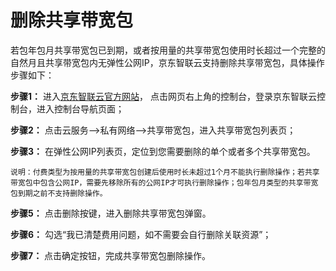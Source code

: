 # 删除共享带宽包

若包年包月共享带宽包已到期，或者按用量的共享带宽包使用时长超过一个完整的自然月且共享带宽包内无弹性公网IP，京东智联云支持删除共享带宽包，具体操作步骤如下：

**步骤1：** 进入[京东智联云官方网站](https://www.jdcloud.com/)， 点击网页右上角的控制台，登录京东智联云控制台，进入控制台导航页面；

**步骤2：** 点击云服务-->私有网络-->共享带宽包，进入共享带宽包列表页；

**步骤3：** 在弹性公网IP列表页，定位到您需要删除的单个或者多个共享带宽包。
```
说明：付费类型为按用量的共享带宽包创建后使用时长未超过1个月不能执行删除操作；若共享带宽包中包含公网IP，需要先移除所有的公网IP才可执行删除操作；包年包月类型的共享带宽包到期之前不支持删除操作。
```
**步骤5：** 点击删除按键，进入删除共享带宽包弹窗。

**步骤6：** 勾选“我已清楚费用问题，如不需要会自行删除关联资源”；

**步骤7：** 点击确定按钮，完成共享带宽包删除操作。

